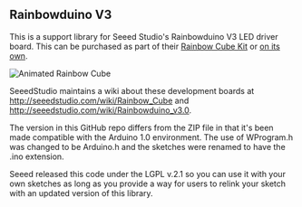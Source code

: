 Rainbowduino V3
---------------

This is a support library for Seeed Studio's Rainbowduino V3 LED driver 
board.  This can be purchased as part of their [Rainbow Cube Kit][] or 
[on its own][Rainbowduino V3].

![Animated Rainbow Cube](http://www.seeedstudio.com/depot/images/cubeani.gif)

SeeedStudio maintains a wiki about these development boards at
<http://seeedstudio.com/wiki/Rainbow_Cube> and
<http://seeedstudio.com/wiki/Rainbowduino_v3.0>.

The version in this GitHub repo differs from the ZIP file in that it's been
made compatible with the Arduino 1.0 environment.  The use of WProgram.h was
changed to be Arduino.h and the sketches were renamed to have the .ino 
extension.

Seeed released this code under the LGPL v.2.1 so you can use it with your own
sketches as long as you provide a way for users to relink your sketch
with an updated version of this library.

[Rainbow Cube Kit]: http://www.seeedstudio.com/depot/rainbow-cube-kit-assembled-p-998.html
[Rainbowduino V3]: http://www.seeedstudio.com/depot/rainbowduino-led-driver-platform-atmega-328-p-371.html
